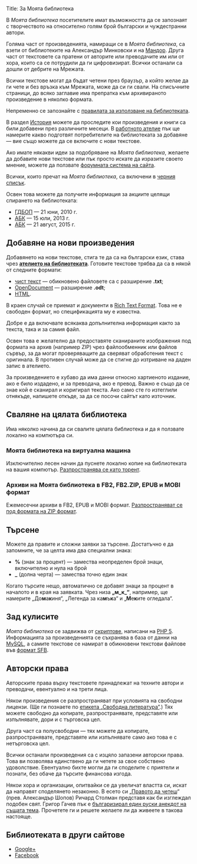 Title: За Моята библиотека

В _Моята библиотека_ посетителите имат възможността да се запознаят с творчеството на относително голям брой български и чуждестранни автори.

Голяма част от произведенията, намиращи се в _Моята библиотека_, са взети от библиотеките на Александър Минковски и на [Мандор](http://sfbg.us). Друга част от текстовете са пратени от авторите или преводачите им или от хора, които са се потрудили да ги цифровизират. Всички останали са дошли от дебрите на Мрежата.

Всички текстове могат да бъдат четени през браузър, а който желае да ги чете и без връзка към Мрежата, може да си ги свали. На списъчните страници, до всяко заглавие има препратка към архивираното произведение в няколко формата.

Непременно се запознайте с [правилата за използване на библиотеката](/rules).

В раздел [История](/new) можете да проследите кои произведения и книги са били добавени през различните месеци. В [работното ателие](/workroom) пък ще намерите какво подготвят потребителите на библиотеката за добавяне — вие също можете да се включите с нови текстове.

Ако имате някакви идеи за подобряване на _Моята библиотека_, желаете да добавите нови текстове или пък просто искате да изразите своето мнение, можете да ползвате [форумната система на сайта](//forum.chitanka.info).

Всички, които пречат на _Моята библиотека_, са включени в [черния списък](/blacklist).

Освен това можете да получите информация за акциите целящи спирането на библиотеката:

* [ГДБОП](//chitanka.info/operation-mindcrime.html) — 21 юни, 2010 г.
* [АБК](//forum.chitanka.info/topic3927.html) — 15 юли, 2013 г.
* [АБК](//forum.chitanka.info/topic5006.html) — 21 август, 2015 г.

## Добавяне на нови произведения

Добавянето на нови текстове, стига те да са на български език, става чрез **[ателието на библиотеката](/workroom)**. Готовите текстове трябва да са в някой от следните формати:

* [чист текст](https://en.wikipedia.org/wiki/Plain_text) — обикновено файловете са с разширение **.txt**;
* [OpenDocument](https://en.wikipedia.org/wiki/OpenDocument) — разширение **.odt**;
* [HTML](https://en.wikipedia.org/wiki/HTML).

В краен случай се приемат и документи в [Rich Text Format](https://en.wikipedia.org/wiki/Rich_Text_Format). Това не е свободен формат, но спецификацията му е известна.

Добре е да включвате всякаква допълнителна информация както за текста, така и за самия файл.

Освен това е желателно да предоставяте сканираните изображения под формата на архив (например ZIP) чрез файлообменник или файлов сървър, за да могат проверяващите да сверяват обработения текст с оригинала. В противен случай може да се стигне до изтриване на даден запис в ателието.

За произведението е хубаво да има данни относно хартиеното издание, ако е било издадено, и за преводача, ако е превод. Важно е също да се знае кой е сканирал и коригирал текста. Ако само сте го изтеглили отнякъде, напишете откъде, за да се посочи сайтът като източник.

## Сваляне на цялата библиотека

Има няколко начина да си свалите цялата библиотека и да я ползвате локално на компютъра си.

### Моята библиотека на виртуална машина

Изключително лесен начин да пуснете локално копие на библиотеката на вашия компютър. [Разпространява се като торент](//forum.chitanka.info/topic3949.html).

### Архиви на Моята библиотека в FB2, FB2.ZIP, EPUB и MOBI формат

Ежемесечни архиви в FB2, EPUB и MOBI формат. [Разпространяват се под формата на ZIP формат](//forum.chitanka.info/topic3415.html).

## Търсене

Можете да правите и сложни заявки за търсене. Достатъчно е да запомните, че за целта има два специални знака:

* **%** (знак за процент) — замества неопределен брой знаци, включително и нула на брой
* **_** (долна черта) — замества точно един знак

Когато търсите нещо, автоматично се добавят знаци за процент в началото и в края на заявката. Чрез низа **„м_к_“**, например, ще намерите „До**м**а**к**иня“, „Легенда за ка**м**ъ**к**а“ и „**М**е**к**ите огледала“.

## Зад кулисите

_Моята библиотека_ се задвижва от [скриптове](https://github.com/bmanolov/chitanka), написани на [PHP 5](https://en.wikipedia.org/wiki/PHP). Информацията за произведенията се съхранява в база от данни на [MySQL](https://en.wikipedia.org/wiki/MySQL), а самите текстове се намират в обикновени текстови файлове във [формат SFB](/docs/sfb).

## Авторски права

Авторските права върху текстовете принадлежат на техните автори и преводачи, евентуално и на трети лица.

Някои произведения се разпространяват при условията на свободни лицензи. (Ще ги познаете по [етикета „Свободна литература“](/texts/label/free-literature).) Тях можете свободно да копирате, разпространявате, представяте или изпълнявате, дори и с търговска цел.

Друга част са полусвободни — тях можете да копирате, разпространявате, представяте или изпълнявате само ако това е с нетърговска цел.

Всички останали произведения са с изцяло запазени авторски права. Това ви позволява единствено да ги четете за свое собствено удоволствие. Евентуално бихте могли да ги споделите с приятели и познати, без обаче да търсите финансова изгода.

Някои хора и организации, опитвайки се да увеличат властта си, искат да направят споделянето незаконно. В есето си „[Правото да четеш](http://www.gnu.org/philosophy/right-to-read.bg.html)“ (прев. Александър Шопов) Ричард Столман представя как би изглеждал подобен свят. Григор Гачев пък е [българизирал един руски анекдот на същата тема](http://www.gatchev.info/blog/?p=294). Прочетете ги и решете желаете ли да живеете в такова настояще.

## Библиотеката в други сайтове

* [Google+](//chitanka.info/+)
* [Facebook](//chitanka.info/facebook)
